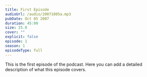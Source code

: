 ```yaml
---
title: First Episode
audioUrl: /audio/20071005a.mp3
pubDate: Oct 05 2007
duration: 45:00
size: 25.0
cover: ""
explicit: false
episode: 1
season: 1
episodeType: full
---
```


This is the first episode of the podcast. Here you can add a detailed description of what this episode covers.
